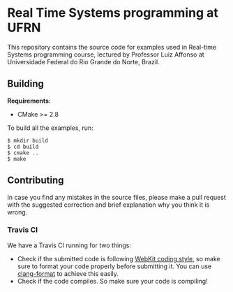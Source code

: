 # Real Time Systems programming at UFRN

This repository contains the source code for examples used in Real-time Systems programming course, lectured by Professor Luiz Affonso at Universidade Federal do Rio Grande do Norte, Brazil.

## Building

**Requirements:**
- CMake >= 2.8

To build all the examples, run:
```
$ mkdir build
$ cd build
$ cmake ..
$ make
```

## Contributing

In case you find any mistakes in the source files, please make a pull request with the suggested correction and brief explanation why you think it is wrong. 

### Travis CI
We have a Travis CI running for two things:
- Check if the submitted code is following [WebKit coding style](https://webkit.org/code-style-guidelines/), so make sure to format your code properly before submitting it. You can use [clang-format](https://clang.llvm.org/docs/ClangFormat.html) to achieve this easily.
- Check if the code compiles. So make sure your code is compiling!
